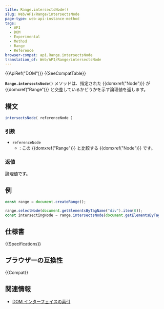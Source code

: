 ```yaml
---
title: Range.intersectsNode()
slug: Web/API/Range/intersectsNode
page-type: web-api-instance-method
tags:
  - API
  - DOM
  - Experimental
  - Method
  - Range
  - Reference
browser-compat: api.Range.intersectsNode
translation_of: Web/API/Range/intersectsNode
---
```

{{ApiRef("DOM")}} {{SeeCompatTable}}

**`Range.intersectsNode()`** メソッドは、指定された {{domxref("Node")}} が {{domxref("Range")}} と交差しているかどうかを示す論理値を返します。

## 構文

```js
intersectsNode( referenceNode )
```

### 引数

- `referenceNode`
  - : この {{domxref("Range")}} と比較する {{domxref("Node")}} です。

### 返値

論理値です。

## 例

```js
const range = document.createRange();

range.selectNode(document.getElementsByTagName("div").item(0));
const intersectingNode = range.intersectsNode(document.getElementsByTagName("p").item(0));
```

## 仕様書

{{Specifications}}

## ブラウザーの互換性

{{Compat}}

## 関連情報

- [DOM インターフェイスの索引](/ja/docs/Web/API/Document_Object_Model)
